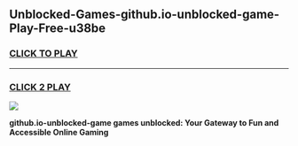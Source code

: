 
## Unblocked-Games-github.io-unblocked-game-Play-Free-u38be
<h3>
<a href="https://premium76.site?title=github.io-unblocked-game&ref=12A">CLICK TO PLAY</a></h3>
<hr>

<h3>
<a href="https://premium76.site?title=github.io-unblocked-game&ref=12A">CLICK 2 PLAY</a>
  
</h3>

<a href="https://premium76.site?title=github.io-unblocked-game&ref=12A"><img src="https://clearcache.store/games.png"></a>


**github.io-unblocked-game games unblocked: Your Gateway to Fun and Accessible Online Gaming**

